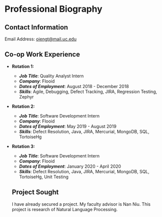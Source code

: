 # Professional Biography
## Contact Information
Email Address: oiengt@mail.uc.edu

## Co-op Work Experience
* **Rotation 1:**  
  * ***Job Title***: Quality Analyst Intern    
  * ***Company***: Flooid  
  * ***Dates of Employment***: August 2018 - December 2018  
  * ***Skills***: Agile, Debugging, Defect Tracking, JIRA, Regression Testing, Zephyr

* **Rotation 2:**  
  * ***Job Title***: Software Development Intern    
  * ***Company***: Flooid  
  * ***Dates of Employment***: May 2019 - August 2019  
  * ***Skills***: Defect Resolution, Java, JIRA, Mercurial, MongoDB, SQL, TortoiseHg

* **Rotation 3:**  
  * ***Job Title***: Software Development Intern    
  * ***Company***: Flooid  
  * ***Dates of Employment***: January 2020 - April 2020  
  * ***Skills***: Defect Resolution, Java, JIRA, Mercurial, MongoDB, SQL, TortoiseHg, Unit Testing

  ## Project Sought
  I have already secured a project. My faculty advisor is Nan Niu. This project is research of Natural Language Processing.
